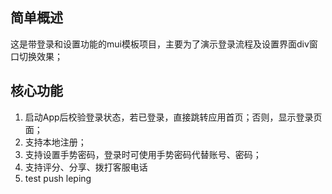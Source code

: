 ## 简单概述
这是带登录和设置功能的mui模板项目，主要为了演示登录流程及设置界面div窗口切换效果；

## 核心功能
1. 启动App后校验登录状态，若已登录，直接跳转应用首页；否则，显示登录页面；
2. 支持本地注册；
3. 支持设置手势密码，登录时可使用手势密码代替账号、密码；
4. 支持评分、分享、拨打客服电话
5. test push leping